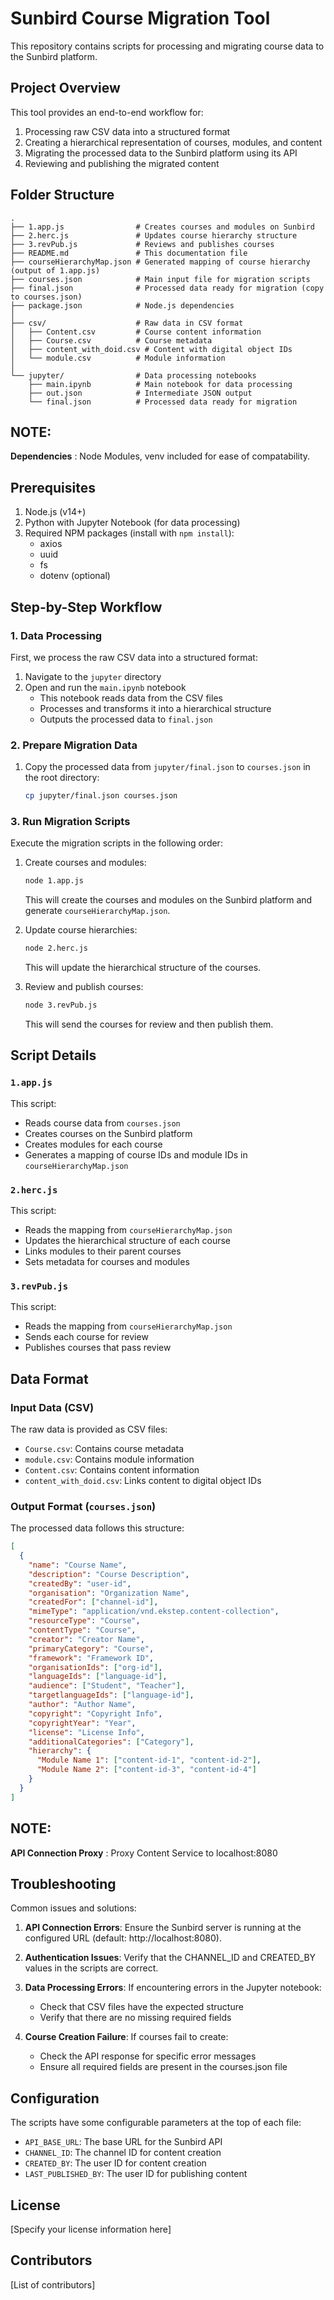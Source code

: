 # Sunbird Course Migration Tool

This repository contains scripts for processing and migrating course data to the Sunbird platform.

## Project Overview

This tool provides an end-to-end workflow for:

1. Processing raw CSV data into a structured format
2. Creating a hierarchical representation of courses, modules, and content
3. Migrating the processed data to the Sunbird platform using its API
4. Reviewing and publishing the migrated content

## Folder Structure

```
.
├── 1.app.js                # Creates courses and modules on Sunbird
├── 2.herc.js               # Updates course hierarchy structure
├── 3.revPub.js             # Reviews and publishes courses
├── README.md               # This documentation file
├── courseHierarchyMap.json # Generated mapping of course hierarchy (output of 1.app.js)
├── courses.json            # Main input file for migration scripts
├── final.json              # Processed data ready for migration (copy to courses.json)
├── package.json            # Node.js dependencies
│
├── csv/                    # Raw data in CSV format
│   ├── Content.csv         # Course content information
│   ├── Course.csv          # Course metadata
│   ├── content_with_doid.csv # Content with digital object IDs
│   └── module.csv          # Module information
│
└── jupyter/                # Data processing notebooks
    ├── main.ipynb          # Main notebook for data processing
    ├── out.json            # Intermediate JSON output
    └── final.json          # Processed data ready for migration
```

## NOTE: 
**Dependencies** : Node Modules, venv included for ease of compatability.

## Prerequisites

1. Node.js (v14+)
2. Python with Jupyter Notebook (for data processing)
3. Required NPM packages (install with `npm install`):
   - axios
   - uuid
   - fs
   - dotenv (optional)

## Step-by-Step Workflow

### 1. Data Processing

First, we process the raw CSV data into a structured format:

1. Navigate to the `jupyter` directory
2. Open and run the `main.ipynb` notebook
   - This notebook reads data from the CSV files
   - Processes and transforms it into a hierarchical structure
   - Outputs the processed data to `final.json`

### 2. Prepare Migration Data

1. Copy the processed data from `jupyter/final.json` to `courses.json` in the root directory:
   ```bash
   cp jupyter/final.json courses.json
   ```

### 3. Run Migration Scripts

Execute the migration scripts in the following order:

1. Create courses and modules:
   ```bash
   node 1.app.js
   ```
   This will create the courses and modules on the Sunbird platform and generate `courseHierarchyMap.json`.

2. Update course hierarchies:
   ```bash
   node 2.herc.js
   ```
   This will update the hierarchical structure of the courses.

3. Review and publish courses:
   ```bash
   node 3.revPub.js
   ```
   This will send the courses for review and then publish them.

## Script Details

### `1.app.js`

This script:
- Reads course data from `courses.json`
- Creates courses on the Sunbird platform
- Creates modules for each course
- Generates a mapping of course IDs and module IDs in `courseHierarchyMap.json`

### `2.herc.js`

This script:
- Reads the mapping from `courseHierarchyMap.json`
- Updates the hierarchical structure of each course
- Links modules to their parent courses
- Sets metadata for courses and modules

### `3.revPub.js`

This script:
- Reads the mapping from `courseHierarchyMap.json`
- Sends each course for review
- Publishes courses that pass review

## Data Format

### Input Data (CSV)

The raw data is provided as CSV files:
- `Course.csv`: Contains course metadata
- `module.csv`: Contains module information
- `Content.csv`: Contains content information
- `content_with_doid.csv`: Links content to digital object IDs

### Output Format (`courses.json`)

The processed data follows this structure:
```json
[
  {
    "name": "Course Name",
    "description": "Course Description",
    "createdBy": "user-id",
    "organisation": "Organization Name",
    "createdFor": ["channel-id"],
    "mimeType": "application/vnd.ekstep.content-collection",
    "resourceType": "Course",
    "contentType": "Course",
    "creator": "Creator Name",
    "primaryCategory": "Course",
    "framework": "Framework ID",
    "organisationIds": ["org-id"],
    "languageIds": ["language-id"],
    "audience": ["Student", "Teacher"],
    "targetlanguageIds": ["language-id"],
    "author": "Author Name",
    "copyright": "Copyright Info",
    "copyrightYear": "Year",
    "license": "License Info",
    "additionalCategories": ["Category"],
    "hierarchy": {
      "Module Name 1": ["content-id-1", "content-id-2"],
      "Module Name 2": ["content-id-3", "content-id-4"]
    }
  }
]
```

## NOTE: 
**API Connection Proxy** : Proxy Content Service to localhost:8080

## Troubleshooting

Common issues and solutions:

1. **API Connection Errors**: Ensure the Sunbird server is running at the configured URL (default: http://localhost:8080).

2. **Authentication Issues**: Verify that the CHANNEL_ID and CREATED_BY values in the scripts are correct.

3. **Data Processing Errors**: If encountering errors in the Jupyter notebook:
   - Check that CSV files have the expected structure
   - Verify that there are no missing required fields

4. **Course Creation Failure**: If courses fail to create:
   - Check the API response for specific error messages
   - Ensure all required fields are present in the courses.json file

## Configuration

The scripts have some configurable parameters at the top of each file:

- `API_BASE_URL`: The base URL for the Sunbird API
- `CHANNEL_ID`: The channel ID for content creation
- `CREATED_BY`: The user ID for content creation
- `LAST_PUBLISHED_BY`: The user ID for publishing content

## License

[Specify your license information here]

## Contributors

[List of contributors]
